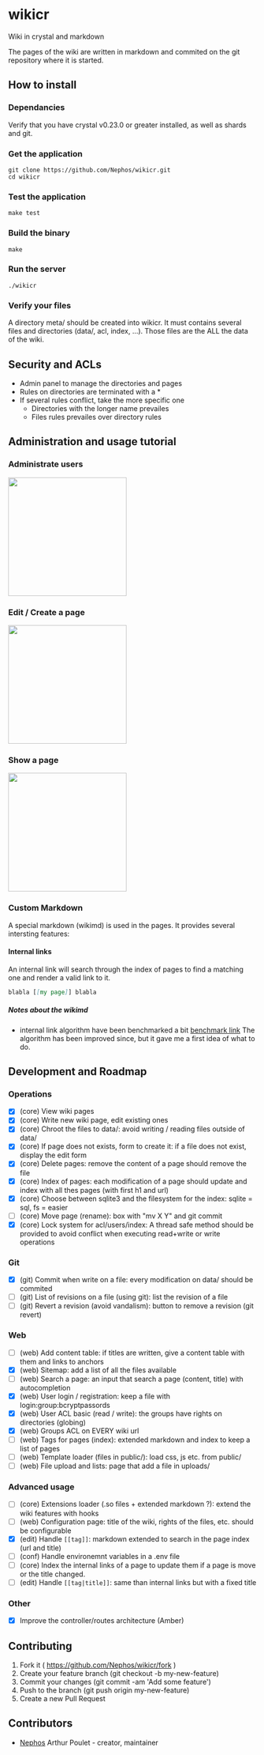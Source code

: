# wikicr

Wiki in crystal and markdown

The pages of the wiki are written in markdown and commited on the git repository where it is started.

## How to install

### Dependancies

Verify that you have crystal v0.23.0 or greater installed, as well as shards and git.

### Get the application

    git clone https://github.com/Nephos/wikicr.git
    cd wikicr

### Test the application

    make test

### Build the binary

    make

### Run the server

    ./wikicr

### Verify your files

A directory meta/ should be created into wikicr.
It must contains several files and directories (data/, acl, index, ...).
Those files are the ALL the data of the wiki.

## Security and ACLs

* Admin panel to manage the directories and pages
* Rules on directories are terminated with a \*
* If several rules conflict, take the more specific one
  * Directories with the longer name prevailes
  * Files rules prevailes over directory rules

## Administration and usage tutorial

### Administrate users

<img width=240 src="http://imgur.com/uOipDUl.png" />

### Edit / Create a page
<img width=240 src="http://imgur.com/5uSurNa.png" />

### Show a page
<img width=240 src="http://imgur.com/gsUr3zq.png" />

### Custom Markdown
A special markdown (wikimd) is used in the pages. It provides several intersting features:

#### Internal links
An internal link will search through the index of pages to find a matching one and render a valid link to it.

```markdown
blabla [[my page]] blabla
```

##### Notes about the wikimd
- internal link algorithm have been benchmarked a bit
[benchmark link](https://gist.github.com/Nephos/ad292a3e2acc9201e6ea6342eb85dacb)
The algorithm has been improved since, but it gave me a first idea of what to do.

## Development and Roadmap

### Operations

  - [x] (core) View wiki pages
  - [x] (core) Write new wiki page, edit existing ones
  - [x] (core) Chroot the files to data/: avoid writing / reading files outside of data/
  - [x] (core) If page does not exists, form to create it: if a file does not exist, display the edit form
  - [x] (core) Delete pages: remove the content of a page should remove the file
  - [x] (core) Index of pages: each modification of a page should update and index with all thes pages (with first h1 and url)
  - [x] (core) Choose between sqlite3 and the filesystem for the index: sqlite = sql, fs = easier
  - [ ] (core) Move page (rename): box with "mv X Y" and git commit
  - [x] (core) Lock system for acl/users/index: A thread safe method should be provided to avoid conflict when executing read+write or write operations

### Git

  - [x] (git)  Commit when write on a file: every modification on data/ should be commited
  - [ ] (git)  List of revisions on a file (using git): list the revision of a file
  - [ ] (git)  Revert a revision (avoid vandalism): button to remove a revision (git revert)

### Web

  - [ ] (web)  Add content table: if titles are written, give a content table with them and links to anchors
  - [x] (web)  Sitemap: add a list of all the files available
  - [ ] (web)  Search a page: an input that search a page (content, title) with autocompletion
  - [x] (web)  User login / registration: keep a file with login:group:bcryptpassords
  - [x] (web)  User ACL basic (read / write): the groups have rights on directories (globing)
  - [x] (web)  Groups ACL on EVERY wiki url
  - [ ] (web)  Tags for pages (index): extended markdown and index to keep a list of pages
  - [ ] (web)  Template loader (files in public/): load css, js etc. from public/
  - [ ] (web)  File upload and lists: page that add a file in uploads/

### Advanced usage

  - [ ] (core) Extensions loader (.so files + extended markdown ?): extend the wiki features with hooks
  - [ ] (web)  Configuration page: title of the wiki, rights of the files, etc. should be configurable
  - [x] (edit) Handle `[[tag]]`: markdown extended to search in the page index (url and title)
  - [ ] (conf) Handle environemnt variables in a .env file
  - [ ] (core) Index the internal links of a page to update them if a page is move or the title changed.
  - [ ] (edit) Handle `[[tag|title]]`: same than internal links but with a fixed title

### Other

  - [x] Improve the controller/routes architecture (Amber)

## Contributing

1. Fork it ( https://github.com/Nephos/wikicr/fork )
2. Create your feature branch (git checkout -b my-new-feature)
3. Commit your changes (git commit -am 'Add some feature')
4. Push to the branch (git push origin my-new-feature)
5. Create a new Pull Request

## Contributors

- [Nephos](https://github.com/Nephos) Arthur Poulet - creator, maintainer
